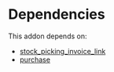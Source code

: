 # Dependencies

This addon depends on:

- [stock_picking_invoice_link](https://github.com/bringout/oca-workflow-process)
- [purchase](https://github.com/bringout/oca-ocb-core/tree/11a704b400b8bf0763643e267bf123858a85c9e6/odoo-bringout-oca-ocb-purchase)
